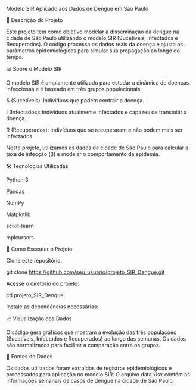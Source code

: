 Modelo SIR Aplicado aos Dados de Dengue em São Paulo

📌 Descrição do Projeto

Este projeto tem como objetivo modelar a disseminação da dengue na cidade de São Paulo utilizando o modelo SIR (Sucetíveis, Infectados e Recuperados). O código processa os dados reais da doença e ajusta os parâmetros epidemiológicos para simular sua propagação ao longo do tempo.

📊 Sobre o Modelo SIR

O modelo SIR é amplamente utilizado para estudar a dinâmica de doenças infecciosas e é baseado em três grupos populacionais:

S (Sucetíveis): Indivíduos que podem contrair a doença.

I (Infectados): Indivíduos atualmente infectados e capazes de transmitir a doença.

R (Recuperados): Indivíduos que se recuperaram e não podem mais ser infectados.

Neste projeto, utilizamos os dados da cidade de São Paulo para calcular a taxa de infecção (β) e modelar o comportamento da epidemia.

🛠 Tecnologias Utilizadas

Python 3

Pandas

NumPy

Matplotlib

scikit-learn

mplcursors

🔧 Como Executar o Projeto

Clone este repositório:

git clone https://github.com/seu_usuario/projeto_SIR_Dengue.git

Acesse o diretório do projeto:

cd projeto_SIR_Dengue

Instale as dependências necessárias:

📈 Visualização dos Dados

O código gera gráficos que mostram a evolução das três populações (Sucetíveis, Infectados e Recuperados) ao longo das semanas. Os dados são normalizados para facilitar a comparação entre os grupos.

📑 Fontes de Dados

Os dados utilizados foram extraídos de registros epidemiológicos e processados para aplicação no modelo SIR. O arquivo data.xlsx contém as informações semanais de casos de dengue na cidade de São Paulo.